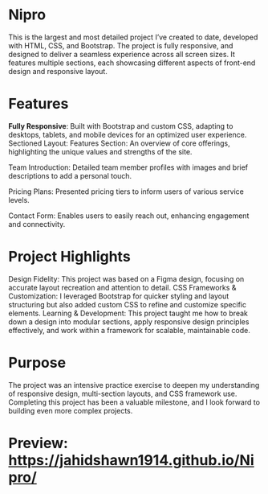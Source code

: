 # Nipro
This is the largest and most detailed project I’ve created to date, developed with HTML, CSS, and Bootstrap. The project is fully responsive, and designed to deliver a seamless experience across all screen sizes. It features multiple sections, each showcasing different aspects of front-end design and responsive layout.

# Features
**Fully Responsive**: Built with Bootstrap and custom CSS, adapting to desktops, tablets, and mobile devices for an optimized user experience.
Sectioned Layout:
Features Section: An overview of core offerings, highlighting the unique values and strengths of the site.

Team Introduction: Detailed team member profiles with images and brief descriptions to add a personal touch.

Pricing Plans: Presented pricing tiers to inform users of various service levels.

Contact Form: Enables users to easily reach out, enhancing engagement and connectivity.

# Project Highlights
Design Fidelity: This project was based on a Figma design, focusing on accurate layout recreation and attention to detail.
CSS Frameworks & Customization: I leveraged Bootstrap for quicker styling and layout structuring but also added custom CSS to refine and customize specific elements.
Learning & Development: This project taught me how to break down a design into modular sections, apply responsive design principles effectively, and work within a framework for scalable, maintainable code.
# Purpose
The project was an intensive practice exercise to deepen my understanding of responsive design, multi-section layouts, and CSS framework use. Completing this project has been a valuable milestone, and I look forward to building even more complex projects.


# Preview: https://jahidshawn1914.github.io/Nipro/
